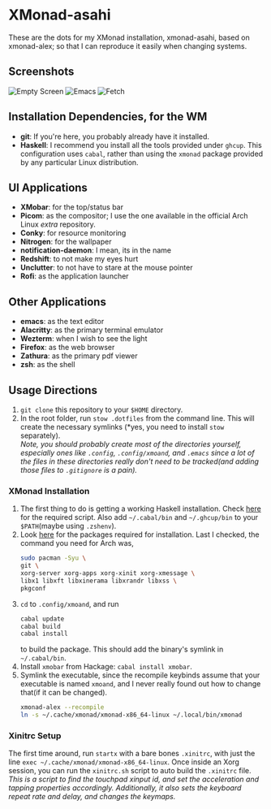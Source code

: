 # XMonad-asahi
These are the dots for my XMonad installation, xmonad-asahi, based on xmonad-alex; so that I can reproduce it easily when
changing systems.

## Screenshots
![Empty Screen](../Screenshots/SS1-Empty.png)
![Emacs](../Screenshots/SS2-Emacs.png)
![Fetch](../Screenshots/SS3-Fetch.png)

## Installation Dependencies, for the WM
- **git**: If you're here, you probably already have it installed.
- **Haskell**: I recommend you install all the tools provided under `ghcup`. This configuration
  uses `cabal`, rather than using the `xmonad` package provided by any particular Linux distribution.
  
## UI Applications
- **XMobar**: for the top/status bar
- **Picom**: as the compositor; I use the one available in the official Arch Linux *extra* repository.
- **Conky**: for resource monitoring
- **Nitrogen**: for the wallpaper
- **notification-daemon**: I mean, its in the name
- **Redshift**: to not make my eyes hurt
- **Unclutter**: to not have to stare at the mouse pointer
- **Rofi**: as the application launcher

## Other Applications
- **emacs**: as the text editor
- **Alacritty**: as the primary terminal emulator
- **Wezterm**: when I wish to see the light
- **Firefox**: as the web browser
- **Zathura**: as the primary pdf viewer
- **zsh**: as the shell

## Usage Directions
1. `git clone` this repository to your `$HOME` directory.
2. In the root folder, run `stow .dotfiles` from the command line. This will create the necessary
   symlinks (*yes, you need to install `stow` separately).  
   *Note, you should probably create most of the directories yourself, especially ones
   like `.config`, `.config/xmoand`, and `.emacs` since a lot of the files in these directories
   really don't need to be tracked(and adding those files to `.gitignore` is a pain).*

### XMonad Installation
1. The first thing to do is getting a working Haskell installation. Check
   [here](https://www.haskell.org/ghcup/install/) for the required script. Also add `~/.cabal/bin`
   and `~/.ghcup/bin` to your `$PATH`(maybe using `.zshenv`).
2. Look [here](https://xmonad.org/INSTALL.html) for the packages required for installation. Last I
   checked, the command you need for Arch was,
   ```sh
   sudo pacman -Syu \
   git \
   xorg-server xorg-apps xorg-xinit xorg-xmessage \
   libx1 libxft libxinerama libxrandr libxss \
   pkgconf
   ```
3. `cd` to `.config/xmoand`, and run
   ```sh
   cabal update
   cabal build
   cabal install
   ```
   to build the package. This should add the binary's symlink in `~/.cabal/bin`.  
4. Install `xmobar` from Hackage: `cabal install xmobar`.
5. Symlink the executable, since the recompile keybinds assume that your executable is named
   `xmoand`, and I never really found out how to change that(if it can be changed).
   ```sh
   xmonad-alex --recompile
   ln -s ~/.cache/xmonad/xmonad-x86_64-linux ~/.local/bin/xmonad
   ```
   
### Xinitrc Setup
The first time around, run `startx` with a bare bones `.xinitrc`, with just the line
`exec ~/.cache/xmonad/xmonad-x86_64-linux`. Once inside an Xorg session, you can run the
`xinitrc.sh` script to auto build the `.xinitrc` file.  
*This is a script to find the touchpad xinput id, and set the acceleration and tapping properties
accordingly. Additionally, it also sets the keyboard repeat rate and delay, and changes the
keymaps.*
